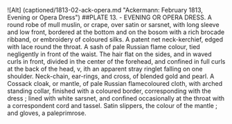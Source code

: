![Alt] (captioned/1813-02-ack-opera.md "Ackermann: February 1813, Evening or Opera Dress")
##PLATE   13. -  EVENING OR OPERA DRESS.
A round robe of mull muslin, or crape, over satin or sarsnet, with long sleeve and low front, bordered at the bottom and on the bosom with
a rich brocade ribband, or embroidery of coloured silks. A patent net neck-kerchief, edged with lace round the throat. A sash of pale
Russian flame colour, tied negligently in front of the waist. The hair flat on the sides, and in waved
curls in front, divided in the center of the forehead, and confined in full curls at the back of the head,
v, ith an apparent stray ringlet falling on one shoulder. Neck-chain, ear-rings, and cross, of blended gold and pearl. A Cossack cloak,
or mantle, of pale Russian flamecoloured cloth, with arched standing collar, finished with a coloured border, corresponding with the
dress ; lined with white sarsnet, and confined occasionally at the throat with a correspondent cord and tassel. Satin slippers, the colour of
the mantle ; and gloves, a paleprimrose.

